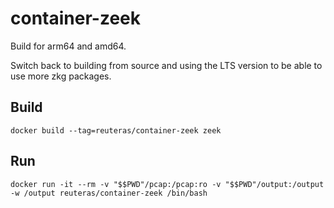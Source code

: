 # container-zeek

Build for arm64 and amd64. 

Switch back to building from source and using the LTS version to be able to use more zkg packages.

## Build

    docker build --tag=reuteras/container-zeek zeek

## Run

    docker run -it --rm -v "$$PWD"/pcap:/pcap:ro -v "$$PWD"/output:/output -w /output reuteras/container-zeek /bin/bash
